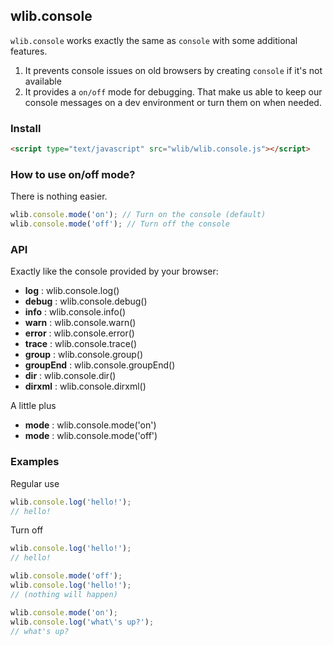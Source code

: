 ## wlib.console

``wlib.console`` works exactly the same as ``console`` with some additional features.

1. It prevents console issues on old browsers by creating ``console`` if it's not available
2. It provides a ``on/off`` mode for debugging. That make us able to keep our console messages on a dev environment or turn them on when needed.


### Install

```html
<script type="text/javascript" src="wlib/wlib.console.js"></script>
```

### How to use on/off mode?

There is nothing easier.

```javascript
wlib.console.mode('on'); // Turn on the console (default)
wlib.console.mode('off'); // Turn off the console
```

### API

Exactly like the console provided by your browser:

* __log__ : wlib.console.log()
* __debug__ : wlib.console.debug()
* __info__ : wlib.console.info()
* __warn__ : wlib.console.warn()
* __error__ : wlib.console.error()
* __trace__ : wlib.console.trace()
* __group__ : wlib.console.group()
* __groupEnd__ : wlib.console.groupEnd()
* __dir__ : wlib.console.dir()
* __dirxml__ : wlib.console.dirxml()

A little plus

* __mode__ : wlib.console.mode('on')
* __mode__ : wlib.console.mode('off')

### Examples

Regular use

```javascript
wlib.console.log('hello!');
// hello!
```

Turn off

```javascript
wlib.console.log('hello!');
// hello!

wlib.console.mode('off');
wlib.console.log('hello!');
// (nothing will happen)

wlib.console.mode('on');
wlib.console.log('what\'s up?');
// what's up?
```
